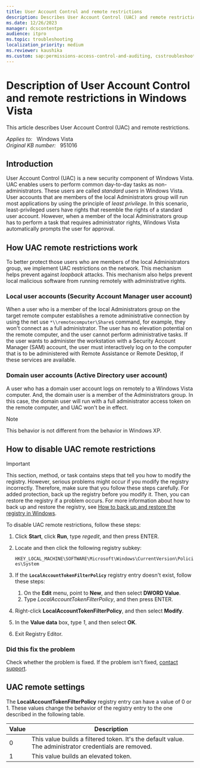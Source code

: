 ```yaml
---
title: User Account Control and remote restrictions
description: Describes User Account Control (UAC) and remote restrictions in Windows Vista.
ms.date: 12/26/2023
manager: dcscontentpm
audience: itpro
ms.topic: troubleshooting
localization_priority: medium
ms.reviewer: kaushika
ms.custom: sap:permissions-access-control-and-auditing, csstroubleshoot
---
```

# Description of User Account Control and remote restrictions in Windows Vista

This article describes User Account Control (UAC) and remote restrictions.

_Applies to:_ &nbsp; Windows Vista  
_Original KB number:_ &nbsp; 951016

## Introduction

User Account Control (UAC) is a new security component of Windows Vista. UAC enables users to perform common day-to-day tasks as non-administrators. These users are called _standard users_ in Windows Vista. User accounts that are members of the local Administrators group will run most applications by using the principle of _least privilege_. In this scenario, least-privileged users have rights that resemble the rights of a standard user account. However, when a member of the local Administrators group has to perform a task that requires administrator rights, Windows Vista automatically prompts the user for approval.

## How UAC remote restrictions work

To better protect those users who are members of the local Administrators group, we implement UAC restrictions on the network. This mechanism helps prevent against _loopback_ attacks. This mechanism also helps prevent local malicious software from running remotely with administrative rights.

### Local user accounts (Security Account Manager user account)

When a user who is a member of the local Administrators group on the target remote computer establishes a remote administrative connection by using the net use `*\\remotecomputer\Share$` command, for example, they won't connect as a full administrator. The user has no elevation potential on the remote computer, and the user cannot perform administrative tasks. If the user wants to administer the workstation with a Security Account Manager (SAM) account, the user must interactively log on to the computer that is to be administered with Remote Assistance or Remote Desktop, if these services are available.

### Domain user accounts (Active Directory user account)

A user who has a domain user account logs on remotely to a Windows Vista computer. And, the domain user is a member of the Administrators group. In this case, the domain user will run with a full administrator access token on the remote computer, and UAC won't be in effect.

> [!NOTE]
> This behavior is not different from the behavior in Windows XP.

## How to disable UAC remote restrictions

> [!IMPORTANT]
> This section, method, or task contains steps that tell you how to modify the registry. However, serious problems might occur if you modify the registry incorrectly. Therefore, make sure that you follow these steps carefully. For added protection, back up the registry before you modify it. Then, you can restore the registry if a problem occurs. For more information about how to back up and restore the registry, see [How to back up and restore the registry in Windows](https://support.microsoft.com/help/322756).

To disable UAC remote restrictions, follow these steps:

1. Click **Start**, click **Run**, type _regedit_, and then press ENTER.

2. Locate and then click the following registry subkey:

    `HKEY_LOCAL_MACHINE\SOFTWARE\Microsoft\Windows\CurrentVersion\Policies\System`

3. If the **`LocalAccountTokenFilterPolicy`** registry entry doesn't exist, follow these steps:

    1. On the **Edit** menu, point to **New**, and then select **DWORD Value**.
    2. Type _LocalAccountTokenFilterPolicy_, and then press ENTER.

4. Right-click **LocalAccountTokenFilterPolicy**, and then select **Modify**.
5. In the **Value data** box, type _1_, and then select **OK**.
6. Exit Registry Editor.

### Did this fix the problem

Check whether the problem is fixed. If the problem isn't fixed, [contact support](https://support.microsoft.com/contactus/).

## UAC remote settings

The **LocalAccountTokenFilterPolicy** registry entry can have a value of 0 or 1. These values change the behavior of the registry entry to the one described in the following table.

|Value|Description|
|---|---|
|0|This value builds a filtered token. It's the default value. The administrator credentials are removed.|
|1|This value builds an elevated token.|
  
